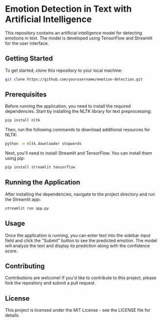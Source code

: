 # Emotion Detection in Text with Artificial Intelligence

This repository contains an artificial intelligence model for detecting emotions in text. The model is developed using TensorFlow and Streamlit for the user interface.

## Getting Started

To get started, clone this repository to your local machine:


```bash
git clone https://github.com/yourusername/emotion-detection.git
```
## Prerequisites

Before running the application, you need to install the required dependencies. Start by installing the NLTK library for text preprocessing:

```bash
pip install nltk
```
Then, run the following commands to download additional resources for NLTK:

```bash
python -m nltk.downloader stopwords
```

Next, you'll need to install Streamlit and TensorFlow. You can install them using pip:
```bash
pip install streamlit tensorflow
```

## Running the Application
After installing the dependencies, navigate to the project directory and run the Streamlit app:

```bash
streamlit run app.py
```


## Usage
Once the application is running, you can enter text into the sidebar input field and click the "Submit" button to see the predicted emotion. The model will analyze the text and display its prediction along with the confidence score.

## Contributing
Contributions are welcome! If you'd like to contribute to this project, please fork the repository and submit a pull request.

## License

This project is licensed under the MIT License - see the LICENSE file for details.
